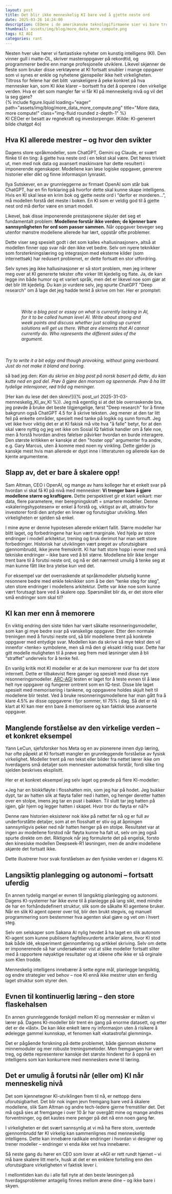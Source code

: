 ```yaml
---
layout: post
title: Det blir ikke menneskelig KI bare ved å gjette neste ord
date: 2025-03-26 14:24:00
description: CEOene i de amerikanske teknologifirmaene sier vi bare trenger større datahaller for at KI skal kunne klare alt, det er nok neppe riktig, men hva skal egentlig til?
thumbnail: assets/img/blog/more_data_more_compute.png
tags: KI AGI
categories: rant
---
```


<div class="row">
  <div class="col-sm mt-3 mt-md-0">
Nesten hver uke hører vi fantastiske nyheter om kunstig intelligens (KI). Den vinner gull i matte-OL, skriver masteroppgaver på rekordtid, og programmerer bedre enn mange profesjonelle utviklere. Likevel skjønner de fleste som bruker disse verktøyene at KI fortsatt snubler i mange oppgaver som vi synes er enkle og nyhetene gjenspeiler ikke helt virkeligheten. Tiltross for felene har det blitt  vanskeligere å peke konkret på hva mennesker kan, som KI ikke klarer – bortsett fra det å operere i den virkelige verden. Hva er det som mangler før vi får KI på menneskelig nivå og vil det la seg gjøre?
  </div>

  <div class="col-sm mt-3 mt-md-0">
      {% include figure.liquid loading="eager" path="assets/img/blog/more_data_more_compute.png" title="More data, more compute!" class="img-fluid rounded z-depth-1" %}
    <div class="caption">
    KI CEOer er besatt av regnekraft og investorpenger. (Kilde: KI-generert bilde chatgpt 4o)
    </div>
  </div>
</div>

## **Hva KI allerede mestrer – og hvor den svikter**

Dagens store språkmodeller, som ChatGPT, Gemini og Claude, er svært flinke til én ting: å gjette hva neste ord i en tekst skal være. Det høres trivielt ut, men med nok data og avansert maskinvare har dette resultert i imponerende egenskaper. Modellene kan løse logiske oppgaver, generere historier eller dikt og finne informasjon lynraskt.

Ilya Sutskever, en av grunnleggerne av firmaet OpenAI som står bak ChatGPT, har en fin forklaring på hvorfor dette skal kunne skape intelligens. Hvis en KI skal lese en krim bok og gjette neste ord i “derfor er morderen…”, må modellen forstå det meste i boken. En KI som er veldig god til å gjette nest ord må derfor være en smart modell.

Likevel, bak disse imponerende prestasjonene skjuler det seg et fundamentalt problem: **Modellene forstår ikke verden; de kjenner bare sannsynligheten for ord som passer sammen.** Når oppgaver beveger seg utenfor mønstre modellene allerede har lært, oppstår ofte problemer.

Dette viser seg spesielt godt i det som kalles «hallusinasjoner», altså at modellen finner opp svar når den ikke vet bedre. Selv om nyere teknikker som forsterkningslæring og integrasjon med eksterne kilder (som internettsøk) har redusert problemet, er dette fortsatt en stor utfordring.

Selv synes jeg ikke hallusinasjoner er så stort problem, men jeg irriterer meg over at KI genererte tekster ofte virker litt kjedelig og flate. 
Ja, de kan legge inn både humor og et variert språk, men det er likevel noe som gjør at det blir litt kjedelig. Du kan jo vurdere selv, jeg spurte ChatGPT "Deep research" om å lage det jeg hadde tenkt å skrive om her. Her er promptet:

<p style="margin: 50px">
<i>
Write a blog post or essay on what is currently lacking in AI, for it to be called human level AI. Write about strong and week points and discuss whether just scaling up current solutions will get us there.
What are elements that AI cannot currently do. Who represents the different sides of the argument.

Try to write it a bit edgy and though provoking, without going overboard. Just do not make it bland and boring.
</i>

så bad jeg den:
<i>
Kan du skrive en blog post på norsk basert på dette, du kan kutte ned en god del. Prøv å gjøre den morsom og spennende. Prøv å ha litt tydelige intensjoner, rød tråd og meninger.
</i>
</p>

[Her kan du lese det den skrev!]({% post_url 2025-31-03-menneskelig_KI_av_KI %}).
Jeg må egentlig si at det ble overraskende bra, jeg prøvde å bruke det beste tilgjengelige, først "Deep research" for å finne bakgrunn også ChatGPT 4.5 for å skrive teksten.
Jeg mener at den tar litt feil på enkelte områder, spesielt med tanke på logikk og sunn fornuft.
Jeg vet ikke hvor viktig det er at KI fakisk må vite hva "å falle" betyr, for at den skal være nyttig og jeg vet ikke om Sosial IQ faktisk handler om å føle noe, men å forstå hvordan andres følelser påvirker hvordan en burde interagere.
Den største kritikken er kanskje at den "hoster opp" argumenter fra andre, e.g. Gary Marcus, uten å komme med noen ny vinkling.
Dette gjelder jo kanskje mest hvis man allerede er dypt inne i litteraturen og allerede kan de kjente argumentene.

## **Slapp av, det er bare å skalere opp\!**

Sam Altman, CEO i OpenAI, og mange av hans kolleger har et enkelt svar på hvordan vi skal få KI på nivå med mennesker: **Vi trenger bare å gjøre modellene større og kraftigere.** Dette perspektivet gir et klart veikart: mer data, flere parametere, mer beregningskraft \= smartere modeller. Denne «skaleringshypotesen» er enkel å forstå og, viktigst av alt, attraktiv for investorer fordi den antyder en lineær og forutsigbar utvikling. Men virkeligheten er sjelden så enkel.

I mine øyne er denne hypotesen allerede erklært fallit. Større modeller har blitt laget, og forbedringene har kun vært marginale. Ved hjelp av store endringer i modell arkitektur, trening og bruk derimot har man sett store forbedringer. Historisk har utviklingen vært preget av uforutsigbare gjennombrudd, ikke jevne fremskritt. KI har hatt store hopp i evner med små tekniske endringer – ikke bare ved å bli større. Modellene blir ikke lenger trent bare til å forutsi neste ord, og nå er det nærmest umulig å tenke seg at man kunne fått like bra ytelse kun ved det.

For eksempel var det overraskende at språkmodeller plutselig kunne resonnere bedre med enkle teknikker som å be den “tenke steg for steg”, uten store endringer i modellens arkitektur. Dette var ikke noe som kunne vært forutsagt bare ved å skalere opp. Spørsmålet blir da, er det store eller små endringer som skal til?

## **KI kan mer enn å memorere**

En viktig endring den siste tiden har vært såkalte resonneringsmodeller, som kan gi mye bedre svar på vanskelige oppgaver. Etter den normale treningen med å forutsi neste ord, så blir modellene trent på konkrete oppgaver med entydige svar. Modellen kan da skrive så mye tekst den vil innenfor \<tenke\> symbolene, men så må den gi eksakt riktig svar. Dette har gitt modelle muligheten til å prøve seg frem med løsninger uten å bli “straffet” underveis for å tenke feil.

En vanlig kritik mot KI modeller er at de kun memorerer svar fra det store internett. Dette er tilbakevist flere ganger og spesielt med disse nye resonneringsmodeller. [ARC-AGI](https://arcprize.org/) testen er laget for å teste evnen til å løse helt nye oppgaver og fungerer omtrent som en IQ-test. Disse ble laget spesielt med memorisering i tankene, og oppgavene holdes skjult helt til modellene blir testet. Ved å bruke resonneringsmodellene har man gått fra å klare 4.5% av disse oppgavene i fjor sommer, til 75% i dag. Så det er nå klart at KI kan mer enn bare å memorisere og kan faktisk løse avanserte oppgaver.

## **Manglende forståelse av den virkelige verden – et konkret eksempel**

Yann LeCun, sjefsforsker hos Meta og en av pionerene innen dyp læring, har ofte påpekt at KI fortsatt mangler en grunnleggende forståelse av fysisk virkelighet. Modeller trent på ren tekst eller bilder fra nettet lærer ikke om hverdagens små detaljer som mennesker automatisk forstår, fordi slike ting sjelden beskrives eksplisitt.

Her er et konkret eksempel jeg selv laget og prøvde på flere KI-modeller:

«Jeg har en blokkfløyte i flosshatten min, som jeg har på hodet. Jeg bukker dypt, tar av hatten slik at fløyta faller ned i hatten, og henger deretter hatten over en stolpe, imens jeg tar en pust i bakken. Til slutt tar jeg hatten på igjen, går hjem og legger hatten i skapet. Hvor tror du fløyta er nå?»

Denne rare historien eksisterer nok ikke på nettet før nå og er full av underforståtte detaljer, som at en flosshatt er stiv og at åpningen sannsynligvis peker ned når hatten henger på en stolpe. Resultatet var at ingen av modellene forstod når fløyta kunne ha falt ut, selv om jeg også spurte direkte om det. Riktignok når jeg formulerte det på engelsk, forsto den kinesiske modellen Deepseek-R1 løsningen, men de andre modellene skjønte det fortsatt ikke.

Dette illustrerer hvor svak forståelsen av den fysiske verden er i dagens KI. 

## **Langsiktig planlegging og autonomi – fortsatt uferdig**

En annen tydelig mangel er evnen til langsiktig planlegging og autonomi. Dagens KI-systemer har ikke evne til å planlegge på lang sikt, med mindre de har en forhåndsdefinert struktur, slik som de såkalte KI agentene bruker. Når en slik KI agent operer over tid, blir den brukt stegvis, og manuell programmering som bestemmer hva agenten skal gjøre og vet om i hvert steg.

Selv om selskaper som Sakana AI nylig hevdet å ha laget en slik autonom KI-agent som kunne publisere fagfellevurderte artikler alene, hvor KI stod bak både idé, eksperiment gjennomføring og artikkel skriving. Selv om dette er imponerenede så har undersøkelser vist at slike modeller fortsatt sliter med å rapportere nøyaktige resultater og at idéene ofte ikke er så orginale som KIen trodde.

Menneskelig intelligens innebærer å sette egne mål, planlegge langsiktig, og endre strategier ved behov – noe KI ennå ikke mestrer uten en ferdig laget struktur som styrer den.

## **Evnen til kontinuerlig læring – den store flaskehalsen**

En annen grunnleggende forskjell mellom KI og mennesker er måten vi lærer på. Dagens KI-modeller blir trent én gang på enorme datasett, og etter det er de «låst». De kan ikke enkelt lære ny informasjon uten å risikere å ødelegge gammel kunnskap, et fenomen kalt «katastrofal glemming».

Det er pågående forskning på dette problemet, både gjennom eksterne minnemoduler og mer robuste treningsmetoder. Men fremgangen har vært treg, og dette representerer kanskje det største hinderet for å oppnå en intelligens som kan konkurrere med menneskers evne til læring.

## **Det er umulig å forutsi når (eller om) KI når menneskelig nivå**

Det som kjennetegner KI-utviklingen frem til nå, er nettopp dens uforutsigbarhet. Det blir nok ingen jevn fremgang bare ved å skalere modellene, slik Sam Altman og andre tech-ledere gjerne fremstiller det. Det må også sies at fremgange i over 10 år har overgått mine og mange andres forventninger, og det kastes mere penger på det nå enn noen gang før.

I virkeligheten er det svært sannsynlig at vi må ha flere store, uventede gjennombrudd før KI virkelig kan sammenlignes med menneskelig intelligens. Dette kan innebære radikale endringer i hvordan vi designer og trener modeller – endringer vi enda ikke vet hva innebærer.

Så neste gang du hører en CEO som lover at «AGI er rett rundt hjørnet – vi må bare skalere litt mer\!», husk at det er en enklere fortelling enn den uforutsigbare virkeligheten vi faktisk lever i.

I mellomtiden kan du i alle fall nyte at den beste løsningen på hverdagsproblemer antagelig finnes mellom ørene dine – og ikke bare i skyen.

